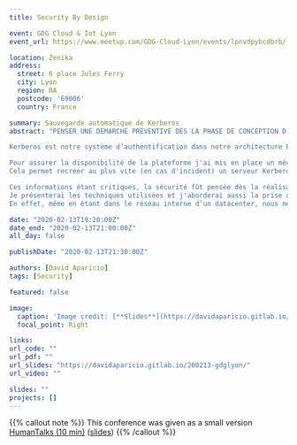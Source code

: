 ```yaml
---
title: Security By Design

event: GDG Cloud & Iot Lyon
event_url: https://www.meetup.com/GDG-Cloud-Lyon/events/lpnvdpybcdbrb/

location: Zenika
address:
  street: 6 place Jules Ferry
  city: Lyon
  region: RA
  postcode: '69006'
  country: France

summary: Sauvegarde automatique de Kerberos
abstract: "PENSER UNE DÉMARCHE PRÉVENTIVE DÈS LA PHASE DE CONCEPTION D’UN PROJET

Kerberos est notre système d’authentification dans notre architecture BigData et dans cette architecture ce serveur est un SPOF (Single Point of Failure).

Pour assurer la disponibilité de la plateforme j'ai mis en place un mécanisme de sauvegarde et restauration des informations relatives à Kerberos.
Cela permet recréer au plus vite (en cas d'incident) un serveur Kerberos opérationnel.

Ces informations étant critiques, la sécurité fût pensée dès la réalisation.
Je présenterai les techniques utilisées et j'aborderai aussi la prise de conscience du management sur ces aspects importants.
En effet, même en étant dans le réseau interne d’un datacenter, nous ne sommes pas à l’abri d’une intrusion. Le risque 0 n'existe pas."

date: "2020-02-13T19:20:00Z"
date_end: "2020-02-13T21:00:00Z"
all_day: false

publishDate: "2020-02-13T21:30:00Z"

authors: [David Aparicio]
tags: [Security]

featured: false

image:
  caption: 'Image credit: [**Slides**](https://davidaparicio.gitlab.io/200213-gdglyon/)'
  focal_point: Right

links:
url_code: ""
url_pdf: ""
url_slides: "https://davidaparicio.gitlab.io/200213-gdglyon/"
url_video: ""

slides: ""
projects: []
---
```


{{% callout note %}}
This conference was given as a small version [HumanTalks (10 min)](https://humantalks.com/cities/lyon/events/533) ([slides](https://davidaparicio.gitlab.io/200211-humantalks/))
{{% /callout %}}
